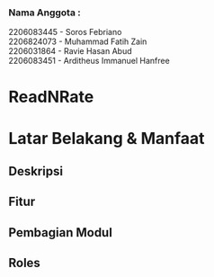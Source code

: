 ### Nama Anggota :
2206083445 - Soros Febriano <br>
2206824073 - Muhammad Fatih Zain <br>
2206031864 - Ravie Hasan Abud <br>
2206083451 - Arditheus Immanuel Hanfree <br>

# ReadNRate
# Latar Belakang & Manfaat

## Deskripsi
## Fitur
## Pembagian Modul
## Roles
